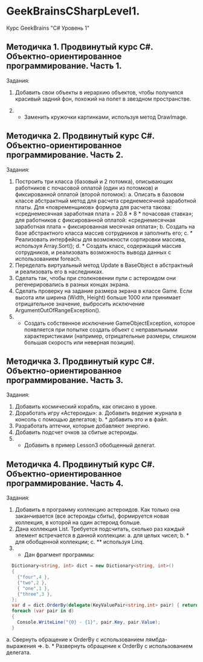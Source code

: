 # GeekBrainsCSharpLevel1.

Курс GeekBrains "C# Уровень 1"

## Методичка 1. Продвинутый курс C#. Объектно-ориентированное программирование. Часть 1.

Задания:

1. Добавить свои объекты в иерархию объектов, чтобы получился красивый задний фон, похожий на полет в звездном пространстве.

2. * Заменить кружочки картинками, используя метод DrawImage.

## Методичка 2. Продвинутый курс C#. Объектно-ориентированное программирование. Часть 2.

Задания:

1. Построить  три  класса  (базовый  и  2  потомка),  описывающих  работников  с  почасовой  оплатой  (один  из  потомков)  и  фиксированной оплатой (второй потомок):
a. Описать в базовом классе абстрактный метод для расчета среднемесячной заработной платы. Для «повременщиков» формула для расчета такова: «среднемесячная заработная плата = 20.8 * 8 * почасовая ставка»; для  работников  с  фиксированной  оплатой: «среднемесячная заработная плата = фиксированная месячная оплата»;
b. Создать на базе абстрактного класса массив сотрудников и заполнить его;
c. * Реализовать интерфейсы для возможности сортировки массива, используя Array.Sort();
d. * Создать класс, содержащий массив сотрудников, и реализовать возможность вывода данных с использованием foreach.
2. Переделать виртуальный метод Update в BaseObject в абстрактный и реализовать его в наследниках.
3. Сделать так, чтобы при столкновении пули с астероидом они регенерировались в разных концах экрана.
4. Сделать проверку на задание размера экрана в классе Game. Если высота или ширина (Width, Height) больше 1000 или принимает отрицательное значение, выбросить исключение ArgumentOutOfRangeException().
5. * Создать собственное исключение GameObjectException, которое появляется при попытке  создать объект с неправильными характеристиками (например, отрицательные размеры, слишком большая скорость или неверная позиция).

## Методичка 3. Продвинутый курс C#. Объектно-ориентированное программирование. Часть 3.

Задания:

1. Добавить космический корабль, как описано в уроке.
2. Доработать игру «Астероиды»:
a. Добавить ведение журнала в консоль с помощью делегатов;
b. * добавить это и в файл.
3. Разработать аптечки, которые добавляют энергию.
4. Добавить подсчет очков за сбитые астероиды.
5. * Добавить в пример Lesson3 обобщенный делегат.

## Методичка 4. Продвинутый курс C#. Объектно-ориентированное программирование. Часть 4.

Задания:
1. Добавить в программу коллекцию астероидов. Как только она заканчивается (все астероиды сбиты), формируется новая коллекция, в которой на один астероид больше.
2. Дана коллекция List<T>. Требуется подсчитать, сколько раз каждый элемент встречается в данной коллекции:
a. для целых чисел;
b. * для обобщенной коллекции;
c. ** используя Linq.
3. * Дан фрагмент программы:
```csharp
  Dictionary<string, int> dict = new Dictionary<string, int>()
  {
    {"four",4 },
    {"two",2 },
    { "one",1 },
    {"three",3 },
  };
  var d = dict.OrderBy(delegate(KeyValuePair<string,int> pair) { return pair.Value; });
  foreach (var pair in d)
  {
    Console.WriteLine("{0} - {1}", pair.Key, pair.Value);
  }
```
а. Свернуть обращение к OrderBy с использованием лямбда-выражения =>.
b. * Развернуть обращение к OrderBy с использованием делегата.





